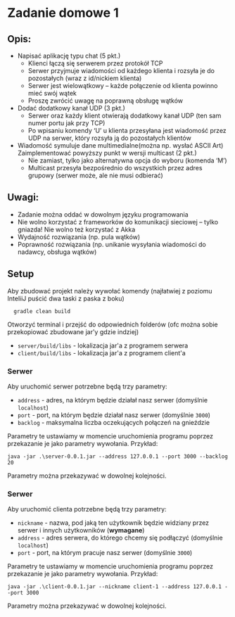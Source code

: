 # Zadanie domowe 1

## Opis:
* Napisać aplikację typu chat (5 pkt.)
  * Klienci łączą się serwerem przez protokół TCP
  * Serwer przyjmuje wiadomości od każdego klienta i rozsyła je do pozostałych (wraz z id/nickiem klienta)
  * Serwer jest wielowątkowy – każde połączenie od klienta powinno mieć swój wątek
  * Proszę zwrócić uwagę na poprawną obsługę wątków
* Dodać dodatkowy kanał UDP (3 pkt.) 
  * Serwer oraz każdy klient otwierają dodatkowy kanał UDP (ten sam numer portu jak przy TCP)
  * Po wpisaniu komendy ‘U’ u klienta przesyłana jest wiadomość przez UDP na serwer, który rozsyła ją do pozostałych klientów 
* Wiadomość symuluje dane multimedialne(można np. wysłać ASCII Art) Zaimplementować powyższy punkt w wersji multicast (2 pkt.)
  * Nie zamiast, tylko jako alternatywna opcja do wyboru (komenda ‘M’)
  * Multicast przesyła bezpośrednio do wszystkich przez adres grupowy (serwer może, ale nie musi odbierać)

## Uwagi:
* Zadanie można oddać w dowolnym języku programowania
* Nie wolno korzystać z frameworków do komunikacji sieciowej – tylko gniazda! Nie wolno też korzystać z Akka
* Wydajność rozwiązania (np. pula wątków)
* Poprawność rozwiązania (np. unikanie wysyłania wiadomości do nadawcy, obsługa wątków)


## Setup

Aby zbudować projekt należy wywołać komendy (najłatwiej z poziomu InteliiJ puścić dwa taski z paska z boku)
```
  gradle clean build
```

Otworzyć terminal i przejść do odpowiednich folderów (ofc można sobie przekopiować zbudowane jar'y gdzie indziej)
* `server/build/libs` - lokalizacja jar'a z programem serwera
* `client/build/libs` - lokalizacja jar'a z programem client'a

### Serwer
Aby uruchomić serwer potrzebne będą trzy parametry:
* `address` - adres, na którym będzie działał nasz serwer (domyślnie `localhost`)
* `port` - port, na którym będzie działał nasz serwer (domyślnie `3000`)
* `backlog` - maksymalna liczba oczekujących połączeń na gnieździe

Parametry te ustawiamy w momencie uruchomienia programu poprzez przekazanie je jako parametry wywołania.
Przykład:
```
java -jar .\server-0.0.1.jar --address 127.0.0.1 --port 3000 --backlog 20
```

Parametry można przekazywać w dowolnej kolejności.

### Serwer
Aby uruchomić clienta potrzebne będą trzy parametry:
* `nickname` - nazwa, pod jaką ten użytkownik będzie widziany przez serwer i innych użytkowników (<b>wymagane</b>)
* `address` - adres serwera, do którego chcemy się podłączyć (domyślnie `localhost`)
* `port` - port, na którym pracuje nasz serwer (domyślnie `3000`)

Parametry te ustawiamy w momencie uruchomienia programu poprzez przekazanie je jako parametry wywołania.
Przykład:
```
java -jar .\client-0.0.1.jar --nickname client-1 --address 127.0.0.1 --port 3000
```

Parametry można przekazywać w dowolnej kolejności.